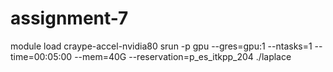# assignment-7
module load craype-accel-nvidia80
srun -p gpu --gres=gpu:1 --ntasks=1 --time=00:05:00 --mem=40G --reservation=p_es_itkpp_204 ./laplace

